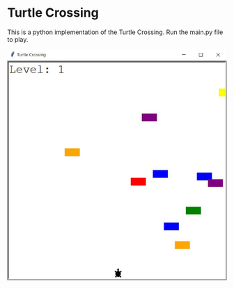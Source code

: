 # Turtle Crossing
This is a python implementation of the Turtle Crossing.
Run the main.py file to play.

![Turtle Crossing Game](./Turtle%20Crossing%20Screenshot.png)